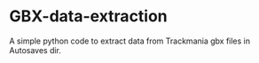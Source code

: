 # GBX-data-extraction
A simple python code to extract data from Trackmania gbx files in Autosaves dir.
